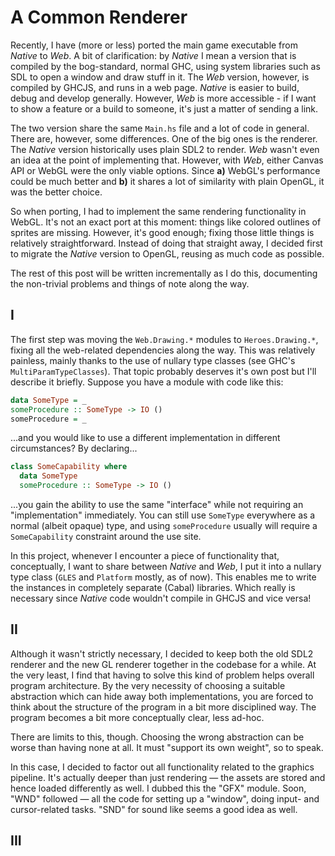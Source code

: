 # A Common Renderer

Recently, I have (more or less) ported the main game executable from *Native* to *Web*. A bit of clarification: by *Native* I mean a version that is compiled by the bog-standard, normal GHC, using system libraries such as SDL to open a window and draw stuff in it. The *Web* version, however, is compiled by GHCJS, and runs in a web page. *Native* is easier to build, debug and develop generally. However, *Web* is more accessible - if I want to show a feature or a build to someone, it's just a matter of sending a link.

The two version share the same `Main.hs` file and a lot of code in general. There are, however, some differences. One of the big ones is the renderer. The *Native* version historically uses plain SDL2 to render. *Web* wasn't even an idea at the point of implementing that. However, with *Web*, either Canvas API or WebGL were the only viable options. Since **a)** WebGL's performance could be much better and **b)** it shares a lot of similarity with plain OpenGL, it was the better choice.

So when porting, I had to implement the same rendering functionality in WebGL. It's not an exact port at this moment: things like colored outlines of sprites are missing. However, it's good enough; fixing those little things is relatively straightforward. Instead of doing that straight away, I decided first to migrate the *Native* version to OpenGL, reusing as much code as possible.

The rest of this post will be written incrementally as I do this, documenting the non-trivial problems and things of note along the way.

## I

The first step was moving the `Web.Drawing.*` modules to `Heroes.Drawing.*`, fixing all the web-related dependencies along the way. This was relatively painless, mainly thanks to the use of nullary type classes (see GHC's `MultiParamTypeClasses`). That topic probably deserves it's own post but I'll describe it briefly. Suppose you have a module with code like this:

```Haskell
data SomeType = _
someProcedure :: SomeType -> IO ()
someProcedure = _
```

...and you would like to use a different implementation in different circumstances? By declaring...

```Haskell
class SomeCapability where
  data SomeType
  someProcedure :: SomeType -> IO ()
```

...you gain the ability to use the same "interface" while not requiring an "implementation" immediately. You can still use `SomeType` everywhere as a normal (albeit opaque) type, and using `someProcedure` usually will require a `SomeCapability` constraint around the use site.

In this project, whenever I encounter a piece of functionality that, conceptually, I want to share between *Native* and *Web*, I put it into a nullary type class (`GLES` and `Platform` mostly, as of now). This enables me to write the instances in completely separate (Cabal) libraries. Which really is necessary since *Native* code wouldn't compile in GHCJS and vice versa!

## II

Although it wasn't strictly necessary, I decided to keep both the old SDL2 renderer and the new GL renderer together in the codebase for a while. At the very least, I find that having to solve this kind of problem helps overall program architecture. By the very necessity of choosing a suitable abstraction which can hide away both implementations, you are forced to think about the structure of the program in a bit more disciplined way. The program becomes a bit more conceptually clear, less ad-hoc.

There are limits to this, though. Choosing the wrong abstraction can be worse than having none at all. It must "support its own weight", so to speak.

In this case, I decided to factor out all functionality related to the graphics pipeline. It's actually deeper than just rendering — the assets are stored and hence loaded differently as well. I dubbed this the "GFX" module. Soon, "WND" followed — all the code for setting up a "window", doing input- and cursor-related tasks. "SND" for sound like seems a good idea as well. 

## III
